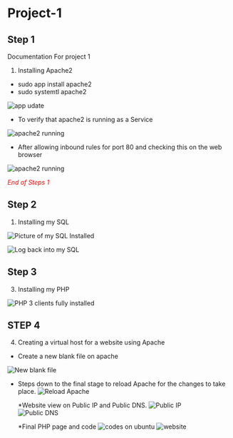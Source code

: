 # Project-1
## Step 1
Documentation For project 1
1. Installing Apache2
* sudo app install apache2 <br>
* sudo systemtl apache2
  
![app udate](./images/sudo_app_update.PNG)


* <p>To verify that apache2 is running as a Service </p>
![apache2 running](images/Apache%20running%20-%20Apache.PNG)

* <p>After allowing inbound rules for port 80 and checking this on the web browser </p>
![apache2 running](images/Apache%20worked.PNG)

_<p style="color:red"> End of Steps 1 </p>_



## Step 2
1. <p>Installing my SQL</p>

![Picture of my SQL Installed](images/Installing%20my%20SQL.PNG)

![Log back into my SQL](images/logback_in_mysql.PNG)

## Step 3
3.  <p>Installing my PHP</p>

![PHP 3 clients fully installed](images/Php%20properly%20installed.PNG)

## STEP 4 
4. <p>Creating a virtual host for a website using Apache</p>

* Create a new blank file on apache

![New blank file](images/Processing%20creating%20new%20blank%20file%20%20PHP.PNG)

* Steps down to the final stage to reload Apache for the changes to take place.
  ![Reload Apache](images/Steps%20down%20to%20reload%20apache2.PNG)

  *Website view on Public IP and Public DNS.
  ![Public IP](images/Viewed%20on%20Public%20IP%20-%20PHP.PNG)
  <br>
  ![Public DNS](images/Public%20Host%20name%20-%20php.PNG)

  *Final PHP page and code
  ![codes on ubuntu](images/Final%20PHP%20codes%20for%20project%201.PNG)
  ![website](images/Final%20PHP%20website%20page.PNG)